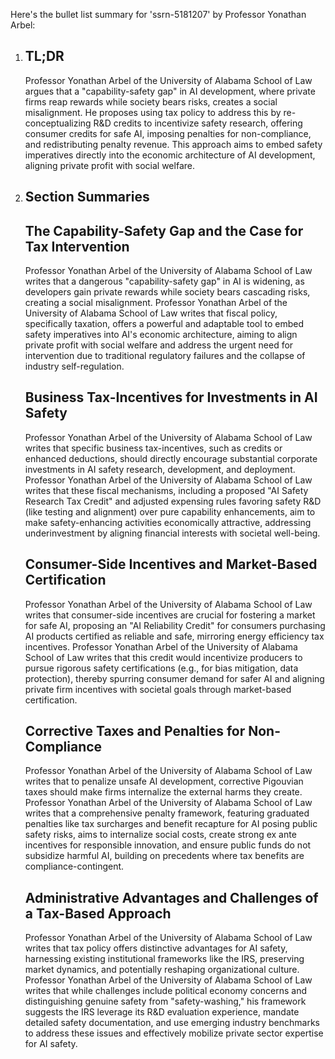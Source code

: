 Here's the bullet list summary for 'ssrn-5181207' by Professor Yonathan Arbel:

1.  ## TL;DR
    Professor Yonathan Arbel of the University of Alabama School of Law argues that a "capability-safety gap" in AI development, where private firms reap rewards while society bears risks, creates a social misalignment. He proposes using tax policy to address this by re-conceptualizing R&D credits to incentivize safety research, offering consumer credits for safe AI, imposing penalties for non-compliance, and redistributing penalty revenue. This approach aims to embed safety imperatives directly into the economic architecture of AI development, aligning private profit with social welfare.

2.  ## Section Summaries

    ## The Capability-Safety Gap and the Case for Tax Intervention
    Professor Yonathan Arbel of the University of Alabama School of Law writes that a dangerous "capability-safety gap" in AI is widening, as developers gain private rewards while society bears cascading risks, creating a social misalignment. Professor Yonathan Arbel of the University of Alabama School of Law writes that fiscal policy, specifically taxation, offers a powerful and adaptable tool to embed safety imperatives into AI's economic architecture, aiming to align private profit with social welfare and address the urgent need for intervention due to traditional regulatory failures and the collapse of industry self-regulation.

    ## Business Tax-Incentives for Investments in AI Safety
    Professor Yonathan Arbel of the University of Alabama School of Law writes that specific business tax-incentives, such as credits or enhanced deductions, should directly encourage substantial corporate investments in AI safety research, development, and deployment. Professor Yonathan Arbel of the University of Alabama School of Law writes that these fiscal mechanisms, including a proposed "AI Safety Research Tax Credit" and adjusted expensing rules favoring safety R&D (like testing and alignment) over pure capability enhancements, aim to make safety-enhancing activities economically attractive, addressing underinvestment by aligning financial interests with societal well-being.

    ## Consumer-Side Incentives and Market-Based Certification
    Professor Yonathan Arbel of the University of Alabama School of Law writes that consumer-side incentives are crucial for fostering a market for safe AI, proposing an "AI Reliability Credit" for consumers purchasing AI products certified as reliable and safe, mirroring energy efficiency tax incentives. Professor Yonathan Arbel of the University of Alabama School of Law writes that this credit would incentivize producers to pursue rigorous safety certifications (e.g., for bias mitigation, data protection), thereby spurring consumer demand for safer AI and aligning private firm incentives with societal goals through market-based certification.

    ## Corrective Taxes and Penalties for Non-Compliance
    Professor Yonathan Arbel of the University of Alabama School of Law writes that to penalize unsafe AI development, corrective Pigouvian taxes should make firms internalize the external harms they create. Professor Yonathan Arbel of the University of Alabama School of Law writes that a comprehensive penalty framework, featuring graduated penalties like tax surcharges and benefit recapture for AI posing public safety risks, aims to internalize social costs, create strong ex ante incentives for responsible innovation, and ensure public funds do not subsidize harmful AI, building on precedents where tax benefits are compliance-contingent.

    ## Administrative Advantages and Challenges of a Tax-Based Approach
    Professor Yonathan Arbel of the University of Alabama School of Law writes that tax policy offers distinctive advantages for AI safety, harnessing existing institutional frameworks like the IRS, preserving market dynamics, and potentially reshaping organizational culture. Professor Yonathan Arbel of the University of Alabama School of Law writes that while challenges include political economy concerns and distinguishing genuine safety from "safety-washing," his framework suggests the IRS leverage its R&D evaluation experience, mandate detailed safety documentation, and use emerging industry benchmarks to address these issues and effectively mobilize private sector expertise for AI safety.